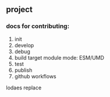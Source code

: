 ## project

### docs for contributing:

1. init
2. develop
3. debug
4. build
   target module mode: ESM/UMD
5. test
6. publish
7. github workflows

lodaes replace
